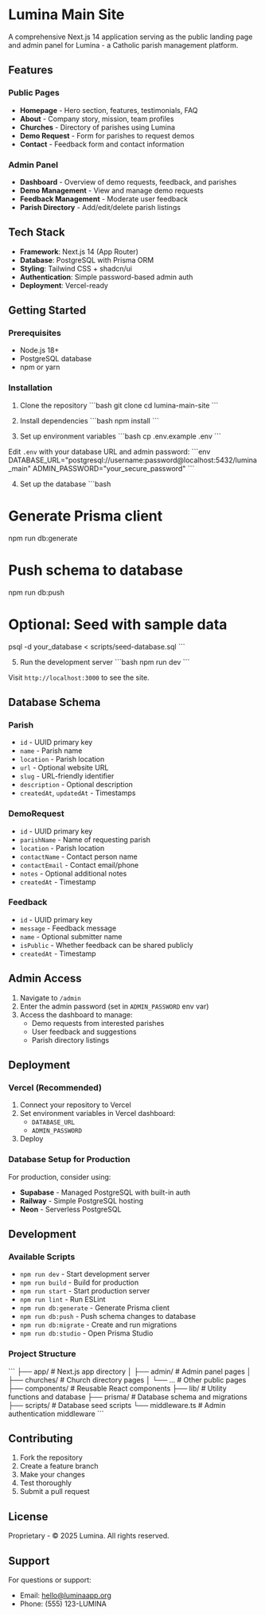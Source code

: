 # Lumina Main Site

A comprehensive Next.js 14 application serving as the public landing page and admin panel for Lumina - a Catholic parish management platform.

## Features

### Public Pages
- **Homepage** - Hero section, features, testimonials, FAQ
- **About** - Company story, mission, team profiles
- **Churches** - Directory of parishes using Lumina
- **Demo Request** - Form for parishes to request demos
- **Contact** - Feedback form and contact information

### Admin Panel
- **Dashboard** - Overview of demo requests, feedback, and parishes
- **Demo Management** - View and manage demo requests
- **Feedback Management** - Moderate user feedback
- **Parish Directory** - Add/edit/delete parish listings

## Tech Stack

- **Framework**: Next.js 14 (App Router)
- **Database**: PostgreSQL with Prisma ORM
- **Styling**: Tailwind CSS + shadcn/ui
- **Authentication**: Simple password-based admin auth
- **Deployment**: Vercel-ready

## Getting Started

### Prerequisites
- Node.js 18+
- PostgreSQL database
- npm or yarn

### Installation

1. Clone the repository
\`\`\`bash
git clone <repository-url>
cd lumina-main-site
\`\`\`

2. Install dependencies
\`\`\`bash
npm install
\`\`\`

3. Set up environment variables
\`\`\`bash
cp .env.example .env
\`\`\`

Edit `.env` with your database URL and admin password:
\`\`\`env
DATABASE_URL="postgresql://username:password@localhost:5432/lumina_main"
ADMIN_PASSWORD="your_secure_password"
\`\`\`

4. Set up the database
\`\`\`bash
# Generate Prisma client
npm run db:generate

# Push schema to database
npm run db:push

# Optional: Seed with sample data
psql -d your_database < scripts/seed-database.sql
\`\`\`

5. Run the development server
\`\`\`bash
npm run dev
\`\`\`

Visit `http://localhost:3000` to see the site.

## Database Schema

### Parish
- `id` - UUID primary key
- `name` - Parish name
- `location` - Parish location
- `url` - Optional website URL
- `slug` - URL-friendly identifier
- `description` - Optional description
- `createdAt`, `updatedAt` - Timestamps

### DemoRequest
- `id` - UUID primary key
- `parishName` - Name of requesting parish
- `location` - Parish location
- `contactName` - Contact person name
- `contactEmail` - Contact email/phone
- `notes` - Optional additional notes
- `createdAt` - Timestamp

### Feedback
- `id` - UUID primary key
- `message` - Feedback message
- `name` - Optional submitter name
- `isPublic` - Whether feedback can be shared publicly
- `createdAt` - Timestamp

## Admin Access

1. Navigate to `/admin`
2. Enter the admin password (set in `ADMIN_PASSWORD` env var)
3. Access the dashboard to manage:
   - Demo requests from interested parishes
   - User feedback and suggestions
   - Parish directory listings

## Deployment

### Vercel (Recommended)

1. Connect your repository to Vercel
2. Set environment variables in Vercel dashboard:
   - `DATABASE_URL`
   - `ADMIN_PASSWORD`
3. Deploy

### Database Setup for Production

For production, consider using:
- **Supabase** - Managed PostgreSQL with built-in auth
- **Railway** - Simple PostgreSQL hosting
- **Neon** - Serverless PostgreSQL

## Development

### Available Scripts

- `npm run dev` - Start development server
- `npm run build` - Build for production
- `npm run start` - Start production server
- `npm run lint` - Run ESLint
- `npm run db:generate` - Generate Prisma client
- `npm run db:push` - Push schema changes to database
- `npm run db:migrate` - Create and run migrations
- `npm run db:studio` - Open Prisma Studio

### Project Structure

\`\`\`
├── app/                    # Next.js app directory
│   ├── admin/             # Admin panel pages
│   ├── churches/          # Church directory pages
│   └── ...                # Other public pages
├── components/            # Reusable React components
├── lib/                   # Utility functions and database
├── prisma/               # Database schema and migrations
├── scripts/              # Database seed scripts
└── middleware.ts         # Admin authentication middleware
\`\`\`

## Contributing

1. Fork the repository
2. Create a feature branch
3. Make your changes
4. Test thoroughly
5. Submit a pull request

## License

Proprietary - © 2025 Lumina. All rights reserved.

## Support

For questions or support:
- Email: hello@luminaapp.org
- Phone: (555) 123-LUMINA
